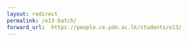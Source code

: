 ```yaml
---
layout: redirect
permalink: /e13-batch/
forward_url:  https://people.ce.pdn.ac.lk/students/e13/
---
```

